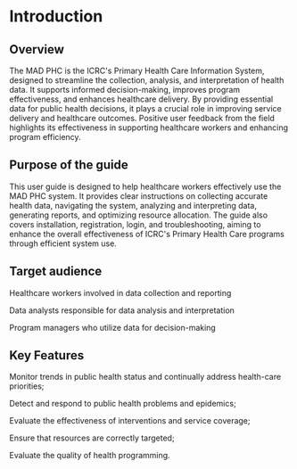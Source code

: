 # Introduction

## Overview

The MAD PHC is the ICRC's Primary Health Care Information System, designed to streamline the collection, analysis, and interpretation of health data. It supports informed decision-making, improves program effectiveness, and enhances healthcare delivery. By providing essential data for public health decisions, it plays a crucial role in improving service delivery and healthcare outcomes. Positive user feedback from the field highlights its effectiveness in supporting healthcare workers and enhancing program efficiency.



## Purpose of the guide

This user guide is designed to help healthcare workers effectively use the MAD PHC system. It provides clear instructions on collecting accurate health data, navigating the system, analyzing and interpreting data, generating reports, and optimizing resource allocation. The guide also covers installation, registration, login, and troubleshooting, aiming to enhance the overall effectiveness of ICRC's Primary Health Care programs through efficient system use.

## Target audience

Healthcare workers involved in data collection and reporting

Data analysts responsible for data analysis and interpretation

Program managers who utilize data for decision-making

## Key Features

Monitor trends in public health status and continually address health-care priorities;

Detect and respond to public health problems and epidemics;

Evaluate the effectiveness of interventions and service coverage;

Ensure that resources are correctly targeted;

Evaluate the quality of health programming.
